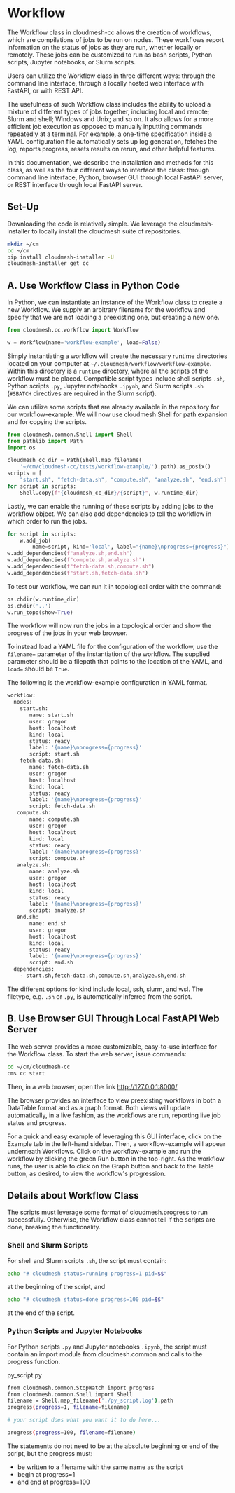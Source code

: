 # Workflow 

The Workflow class in cloudmesh-cc allows the creation of workflows, which are
compilations of jobs to be run on nodes. These workflows report information on
the status of jobs as they are run, whether locally or remotely. These jobs
can be customized to run as bash scripts, Python scripts, Jupyter notebooks,
or Slurm scripts.

Users can utilize the Workflow class in three different ways: through the
command line interface, through a locally hosted web interface with FastAPI,
or with REST API.

The usefulness of such Workflow class includes the ability to upload
a mixture of different types of jobs together, including local and remote;
Slurm and shell; Windows and Unix; and so on. It also allows for a more
efficient job execution as opposed to manually inputting commands repeatedly
at a terminal. For example, a one-time specification inside a YAML
configuration file automatically sets up log generation, fetches the log,
reports progress, resets results on rerun, and other helpful features. 

In this documentation, we describe the installation and methods for this class,
as well as the four different ways to interface the class: through command line
interface, Python, browser GUI through local FastAPI server, or REST
interface through local FastAPI server.

## Set-Up

Downloading the code is relatively simple. We leverage the cloudmesh-installer
to locally install the cloudmesh suite of repositories.

```bash
mkdir ~/cm
cd ~/cm
pip install cloudmesh-installer -U
cloudmesh-installer get cc
```

## A. Use Workflow Class in Python Code

In Python, we can instantiate an instance of the Workflow class to
create a new Workflow. We supply an arbitrary filename for the workflow and
specify that we are not loading a preexisting one, but creating a new one.

```python
from cloudmesh.cc.workflow import Workflow

w = Workflow(name='workflow-example', load=False)
```

Simply instantiating a workflow will create the necessary runtime
directories located on your computer at 
`~/.cloudmesh/workflow/workflow-example`. Within this directory is a `runtime`
directory, where all the scripts of the workflow must be placed. Compatible
script types include shell scripts `.sh`, Python scripts `.py`, Jupyter
notebooks `.ipynb`, and Slurm scripts `.sh` (`#SBATCH` 
directives are required in the Slurm script).

We can utilize some scripts that are already available in the repository for
our workflow-example. We will now use cloudmesh Shell for path expansion and
for copying the scripts.

```python
from cloudmesh.common.Shell import Shell
from pathlib import Path
import os

cloudmesh_cc_dir = Path(Shell.map_filename(
    '~/cm/cloudmesh-cc/tests/workflow-example/').path).as_posix()
scripts = [
    "start.sh", "fetch-data.sh", "compute.sh", "analyze.sh", "end.sh"]
for script in scripts:
    Shell.copy(f"{cloudmesh_cc_dir}/{script}", w.runtime_dir)
```

Lastly, we can enable the running of these scripts by adding jobs to the
workflow object. We can also add dependencies to tell the workflow in which
order to run the jobs.

```python
for script in scripts:
    w.add_job(
        name=script, kind='local', label="{name}\nprogress={progress}")
w.add_dependencies(f"analyze.sh,end.sh")
w.add_dependencies(f"compute.sh,analyze.sh")
w.add_dependencies(f"fetch-data.sh,compute.sh")
w.add_dependencies(f"start.sh,fetch-data.sh")
```

To test our workflow, we can run it in topological order with the command:

```python
os.chdir(w.runtime_dir)
os.chdir('..')
w.run_topo(show=True)
```

The workflow will now run the jobs in a topological order and show the
progress of the jobs in your web browser.

To instead load a YAML file for the configuration of the workflow,
use the `filename=` parameter of the instantiation of the workflow.
The supplied parameter should be a filepath that points to the location
of the YAML, and `load=` should be `True`.

The following is the workflow-example configuration in YAML format.

```bash
workflow:
  nodes:
    start.sh:
       name: start.sh
       user: gregor
       host: localhost
       kind: local
       status: ready
       label: '{name}\nprogress={progress}'
       script: start.sh
    fetch-data.sh:
       name: fetch-data.sh
       user: gregor
       host: localhost
       kind: local
       status: ready
       label: '{name}\nprogress={progress}'
       script: fetch-data.sh
   compute.sh:
       name: compute.sh
       user: gregor
       host: localhost
       kind: local
       status: ready
       label: '{name}\nprogress={progress}'
       script: compute.sh
   analyze.sh:
       name: analyze.sh
       user: gregor
       host: localhost
       kind: local
       status: ready
       label: '{name}\nprogress={progress}'
       script: analyze.sh
   end.sh:
       name: end.sh
       user: gregor
       host: localhost
       kind: local
       status: ready
       label: '{name}\nprogress={progress}'
       script: end.sh
  dependencies:
    - start.sh,fetch-data.sh,compute.sh,analyze.sh,end.sh
```

The different options for kind include local, ssh, slurm, and wsl.
The filetype, e.g. `.sh` or `.py`, is automatically inferred from the
script.

## B. Use Browser GUI Through Local FastAPI Web Server

The web server provides a more customizable, easy-to-use interface
for the Workflow class. To start the web server, issue commands:

```bash
cd ~/cm/cloudmesh-cc
cms cc start
```

Then, in a web browser, open the link http://127.0.0.1:8000/

The browser provides an interface to view preexisting workflows
in both a DataTable format and as a graph format. Both views will
update automatically, in a live fashion, as the workflows are run,
reporting live job status and progress.

For a quick and easy example of leveraging this GUI interface,
click on the Example tab in the left-hand sidebar. Then, a
workflow-example will appear underneath Workflows. Click on the
workflow-example and run the workflow by clicking the green Run
button in the top-right. As the workflow runs, the user is able
to click on the Graph button and back to the Table button, as
desired, to view the workflow's progression.

## Details about Workflow Class

The scripts must leverage some format of cloudmesh.progress
to run successfully. Otherwise, the Workflow class cannot tell
if the scripts are done, breaking the functionality.

### Shell and Slurm Scripts

For shell and Slurm scripts `.sh`, the script must contain:

```bash
echo "# cloudmesh status=running progress=1 pid=$$"
```

at the beginning of the script, and

```bash
echo "# cloudmesh status=done progress=100 pid=$$"
```

at the end of the script.

### Python Scripts and Jupyter Notebooks

For Python scripts `.py` and Jupyter notebooks `.ipynb`,
the script must contain an import module from 
cloudmesh.common and calls to the progress function.

py_script.py

```bash
from cloudmesh.common.StopWatch import progress
from cloudmesh.common.Shell import Shell
filename = Shell.map_filename('./py_script.log').path
progress(progress=1, filename=filename)

# your script does what you want it to do here...

progress(progress=100, filename=filename)
```

The statements do not need to be at the absolute beginning
or end of the script, but the progress must:

- be written to a filename with the same name as the script 
- begin at progress=1
- and end at progress=100
